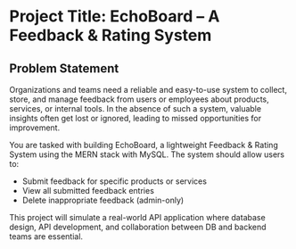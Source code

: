 # Project Title: EchoBoard – A Feedback & Rating System

## Problem Statement
Organizations and teams need a reliable and easy-to-use system to collect, store, and manage feedback from users or employees about products, services, or internal tools. In the absence of such a system, valuable insights often get lost or ignored, leading to missed opportunities for improvement.

You are tasked with building EchoBoard, a lightweight Feedback & Rating System using the MERN stack with MySQL. The system should allow users to:

- Submit feedback for specific products or services
- View all submitted feedback entries
- Delete inappropriate feedback (admin-only)

This project will simulate a real-world API application where database design, API development, and collaboration between DB and backend teams are essential.
